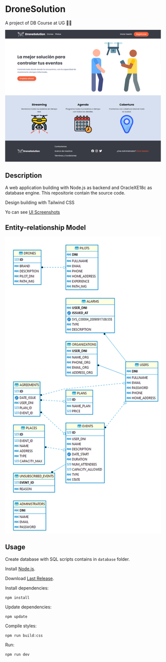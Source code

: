 # DroneSolution

A project of DB Course at UG 👨‍🎓

![](./docs/screenshots/screenshot.png)

## Description

A web application building with Node.js as backend and OracleXE18c as database engine. This repositorie contain the source code.

Design building with Tailwind CSS

Yo can see [UI Screenshots](./docs/UI.md)

## Entity–relationship Model

![](./docs/screenshots/er-model.png)

## Usage

Create database with SQL scripts contains in `database` folder.

Install [Node.js](nodejs.org).

Download [Last Release](https://github.com/ceduardd/dronesolution/releases).

Install dependencies:

```
npm install
```

Update dependencies:

```
npm update
```

Compile styles:

```
npm run build:css
```

Run:

```
npm run dev
```
